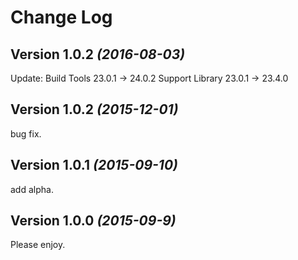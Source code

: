 Change Log
==========

Version 1.0.2 *(2016-08-03)*
----------------------------

Update:
 Build Tools 23.0.1 -> 24.0.2
 Support Library 23.0.1 -> 23.4.0

Version 1.0.2 *(2015-12-01)*
----------------------------

bug fix.

Version 1.0.1 *(2015-09-10)*
----------------------------

add alpha.

Version 1.0.0 *(2015-09-9)*
----------------------------

Please enjoy.
